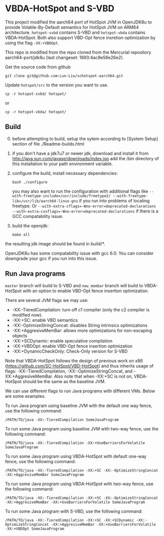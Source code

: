 # VBDA-HotSpot and S-VBD

This project modified the aarch64 port of HotSpot JVM in OpenJDK8u to provide Volatile-By-Default semantics for HotSpot JVM on ARM64 architecture. ```hotspot-svbd``` contains S-VBD and ```hotspot-vbda``` contains VBDA-HotSpot. Both also support VBD-Opt fence insretion optimization by using the flag ```-XX:+VBDOpt```.

This repo is modified from the repo cloned from the Mercurial repository aarch64-port/jdk8u (last changeset: 1893:4ac8e58e26e2). 

Get the source code from github
```
git clone git@github.com:Lun-Liu/schotspot-aarch64.git
```

Update ```hotspot/src``` to the version you want to use. 
```
cp -r hotspot-svbd/ hotspot/
```
or
```
cp -r hotspot-vbda/ hotspot/
```

## Build

0. before attempting to build, setup the sytem according to [System Setup] section of file 
./Readme-builds.html

1. if you don't have a jdk7u7 or newer jdk, download and install it from
http://java.sun.com/javase/downloads/index.jsp
add the /bin directory of this installation to your path environment
variable.

2. configure the build, install necessary dependencies:
	```
	bash ./configure
	```
	you may also want to run the configuration with additional flags like ```--with-freetype-include=/usr/include/freetype2/ --with-freetype-lib=/usr/lib/aarch64-linux-gnu``` if you run into problems of locating freetype. Or ```--with-extra-cflags=-Wno-error=deprecated-declarations --with-extra-cxxflags=-Wno-error=deprecated-declarations``` if there is a GCC compatability issue.

3. build the openjdk:
	```
	make all
	```

the resulting jdk image should be found in build/*. 

OpenJDK8u has some compatability issue with gcc 6.0. You can consider downgrade your gcc if you run into this issue.

## Run Java programs
```master``` branch will build to S-VBD and ```new_membar``` branch will build to VBDA-HotSpot with an option to enable VBD-Opt fence insertion optimization.

There are several JVM flags we may use:
* -XX:-TieredCompilation: turn off c1 compiler (only the c2 compiler is modified now).
* -XX:+SC: enable VBD semantics
* -XX:-OptimizeStringConcat: disables String intrinsics optimizations
* -XX:+AggresiveMemBar: allows more optimizations for non-escaping objects
* -XX:+SCDynamic: enable speculative compilation
* -XX:+VBDOpt: enable VBD-Opt fence insertion optimization
* -XX:+DynamicCheckOnly: Check-Only version for S-VBD

Note that VBDA-HotSpot follows the design of previous work on x86 (https://github.com/SC-HotSpot/VBD-HotSpot) and thus inherits usage of flags: -XX:-TieredCompilation, -XX:-OptimizeStringConcat, and -XX:+AggresiveMemBar. Also note that when -XX:+SC is not on, VBDA-HotSpot should be the same as the baseline JVM. 

We can use different flags to run Java programs with different VMs. Below are some examples.

To run Java program using baseline JVM with the default one way fence, use the following command:

```
/PATH/TO/java -XX:-TieredCompilation SomeJavaProgram
```

To run some Java program using baseline JVM with two-way fence, use the following command:
```
/PATH/TO/java -XX:-TieredCompilation -XX:+UseBarriersForVolatile SomeJavaProgram
```

To run some Java program using VBDA-HotSpot with default one-way fence, use the following command:
```
/PATH/TO/java -XX:-TieredCompilation -XX:+SC -XX:-OptimizeStringConcat -XX:+AggresiveMemBar SomeJavaProgram
```

To run some Java program using VBDA-HotSpot with two-way fence, use the following command:
```
/PATH/TO/java -XX:-TieredCompilation -XX:+SC -XX:-OptimizeStringConcat -XX:+AggresiveMemBar -XX:+UseBarriersForVolatile SomeJavaProgram
```

To run some Java program with S-VBD, use the following command:
```
/PATH/TO/java -XX:-TieredCompilation -XX:+SC -XX:+SCDynamic -XX:-OptimizeStringConcat -XX:+AggresiveMemBar -XX:+UseBarriersForVolatile -XX:+VBDOpt SomeJavaProgram
```
